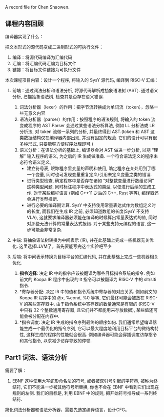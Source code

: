 A record file for Chen Shaowen. 

## 课程内容回顾

编译器实现了什么：

把文本形式的源代码变成二进制形式的可执行文件：
1. 编译：将源代码编译为汇编代码
2. 汇编：将汇编代码汇编为目标文件
3. 链接：将目标文件链接为可执行文件

本次课程项目内容：设计一个程序, 将输入的 SysY 源代码, 编译到 RISC-V 汇编：
1. 前端：通过词法分析和语法分析, 将源代码解析成抽象语法树 (AST). 通过语义分析, 扫描抽象语法树, 检查其是否存在语义错误.
    1. 词法分析器（lexer）的作用：把字节流转换成为单词流（token），忽略一些无意义内容
    2. 语法分析器（parser）的作用：按照程序的语法规则, 将输入的 token 流变成程序的 AST.Parser 会通过某些语法分析算法, 例如 LL 分析法或 LR 分析法, 对 token 流做一系列的分析, 并最终得到 AST.(token 和 AST 这类数据结构仅在编译器内部出现, 并没有固定的规范. 它们的设计可以有很多种形式, 只要能够方便程序处理即可.)
    3. 语义分析：在语法分析的基础上, 编译器会对 AST 做进一步分析, 以期 “理解” 输入程序的语义, 为之后的 IR 生成做准备. 一个符合语法定义的程序未必符合语义定义。
        - 建立符号表, 跟踪程序里变量的声明和使用, 确定程序在某处用到了哪一个变量, 同时也可发现变量重复定义/引用未定义变量之类的错误.
        - 进行类型检查, 确定程序中是否存在诸如 “对整数变量进行数组访问” 这种类型问题. 同时标注程序中表达式的类型, 以便进行后续的生成工作. 对于某些编程语言 (例如 C++11 之后的 C++, Rust 等等), 编译器还会进行类型推断.
        - 进行必要的编译期计算. SysY 中支持使用常量表达式作为数组定义时的长度, 而我们在生成 IR 之前, 必须知道数组的长度(SysY 不支持 VLA), 这就要求编译器必须能在编译的时候算出常量表达式的值, 同时对那些无法计算的常量表达式报错. 对于某些支持元编程的语言, 这一步可能会非常复杂.


2. 中端: 将抽象语法树转换为中间表示 (IR), 并在此基础上完成一些机器无关优化.
    这里选择LLVM了，首先要能写完这个实验吧至少

3. 后端: 将中间表示转换为目标平台的汇编代码, 并在此基础上完成一些机器相关优化.
    1. **指令选择**: 决定 IR 中的指令应该被翻译为哪些目标指令系统的指令. 例如前文的 Koopa IR 程序中出现的 lt 指令可以被翻译为 RISC-V 中的 slt/slti 指令.
    2. *寄存器分配: 决定 IR 中的值和指令系统中寄存器的对应关系. 例如前文的 Koopa IR 程序中的 @x, %cond, %0 等等, 它们最终可能会被放在 RISC-V 的某些寄存器中. 由于指令系统中寄存器的数量通常是有限的 (RISC-V 中只有 32 个整数通用寄存器, 且它们并不都能用来存放数据), 某些值还可能会被分配在内存中.
    3. *指令调度: 决定 IR 生成的指令序列最终的顺序如何. 我们通常希望编译器能生成一个最优化的指令序列, 它可以最大程度地利用目标平台的微结构特性, 这样生成的程序的性能就会很高. 例如编译器可能会穿插调度访存指令和其他指令, 以求减少访存导致的停顿.

## Part1 词法、语法分析

需要了解：
1. EBNF
这种使用大写蛇形命名法的符号, 或者被双引号引起的字符串, 被称为终结符, 它们不能进一步被其他符号所替换, 你也不会在 EBNF 中看到它们出现在规则的左侧. 我们的目标是, 利用 EBNF 中的规则, 把开始符号推导成一系列终结符.


简化词法分析器和语法分析器，需要先选定编译语言，设计CFG。

